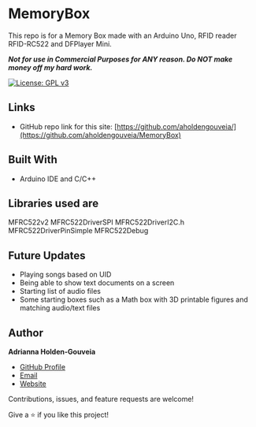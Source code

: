 # MemoryBox
This repo  is for a Memory Box made with an Arduino Uno, RFID reader RFID-RC522 and DFPlayer Mini.

***Not for use in Commercial Purposes for ANY reason. Do NOT make money off my hard work.***

[![License: GPL v3](https://img.shields.io/badge/License-GPLv3-blue.svg)](https://www.gnu.org/licenses/gpl-3.0)

## Links

- GitHub repo link for this site: [https://github.com/aholdengouveia/](https://github.com/aholdengouveia/MemoryBox)

## Built With
- Arduino IDE and C/C++

## Libraries used are
MFRC522v2
MFRC522DriverSPI
MFRC522DriverI2C.h
MFRC522DriverPinSimple
MFRC522Debug

## Future Updates
- Playing songs based on UID
- Being able to show text documents on a screen
- Starting list of audio files
- Some starting boxes such as a Math box with 3D printable figures and matching audio/text files


## Author

**Adrianna Holden-Gouveia**

- [GitHub Profile](https://github.com/aholdengouveia "Adrianna Holden-Gouveia")
- [Email](mailto:admin@aholdengouveia.name?subject=Questions "Hello, ")
- [Website](https://www.aholdengouveia.name/index.html "Welcome to my Website")


Contributions, issues, and feature requests are welcome!

Give a ⭐️ if you like this project!
